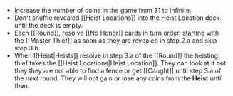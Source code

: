 - Increase the number of coins in the game from 31 to infinite.
- Don't shuffle revealed [[Heist Locations]] into the Heist Location deck until the deck is empty.
- Each [[Round]], resolve [[No Honor]] cards in turn order, starting with the [[Master Thief]] as soon as they are revealed in step 2.a and skip step 3.b.
- When [[Heist|Heists]] resolve in step 3.a of the [[Round]] the heisting thief takes the [[Heist Locations|Heist Location]]. They can look at it but they they are not able to find a fence or get [[Caught]] until step 3.a of the *next* round. They will not gain or lose any coins from the **Heist** until then.
